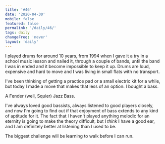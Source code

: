 ```yaml
---
title: '#46'
date: '2020-04-30'
mobile: false
featured: false
permalink: '/daily/46/'
tags: daily
changeFreq: 'never'
layout: 'daily'
---
```


I played drums for around 10 years, from 1994 when I gave it a try in a school music lesson and nailed it, through a couple of bands, until the band I was in ended and it become impossible to keep it up. Drums are loud, expensive and hard to move and I was living in small flats with no transport.

I've been thinking of getting a practice pad or a small electric kit for a while, but today I made a move that makes that less of an option. I bought a bass.

A Fender (well, Squier) Jazz Bass.

I've always loved good bassists, always listened to good players closely, and now I'm going to find out if that enjoyment of bass extends to any kind of aptitude for it. The fact that I haven't played anything melodic for an eternity is going to make the theory difficult, but I _think_ I have a good ear, and I am definitely better at listening than I used to be.

The biggest challenge will be learning to walk before I can run.
